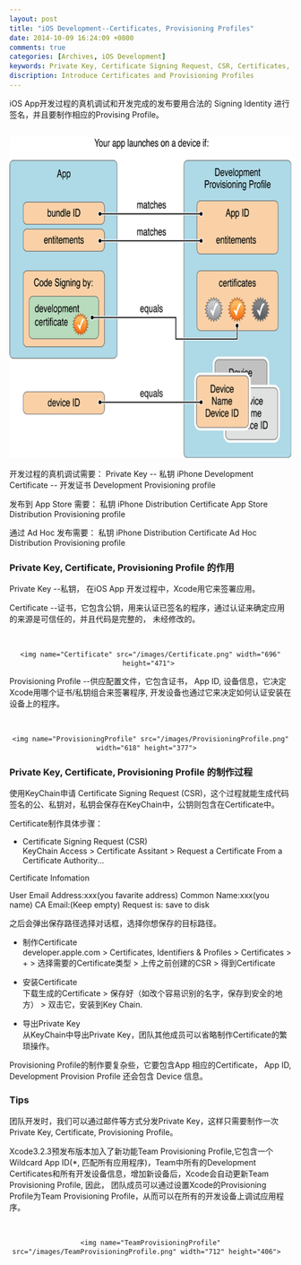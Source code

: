 ```yaml
---
layout: post
title: "iOS Development--Certificates, Provisioning Profiles"
date: 2014-10-09 16:24:09 +0800
comments: true
categories: [Archives, iOS Development]
keywords: Private Key, Certificate Signing Request, CSR, Certificates, Provisioning Profiles
discription: Introduce Certificates and Provisioning Profiles
---
```

iOS App开发过程的真机调试和开发完成的发布要用合法的 Signing Identity 进行签名，并且要制作相应的Provising Profile。  

<div style="text-align: center" markdown="1"> 
	<img name="LaunchApp" src="/images/LaunchApp.png" width="697" height="573">  
</div>


开发过程的真机调试需要：
    Private Key -- 私钥
    iPhone Development Certificate -- 开发证书
    Development Provisioning profile

发布到 App Store 需要：
    私钥
    iPhone Distribution Certificate
    App Store Distribution Provisioning profile

通过 Ad Hoc 发布需要：
    私钥
    iPhone Distribution Certificate
    Ad Hoc Distribution Provisioning profile


<!-- more -->

### Private Key, Certificate, Provisioning Profile 的作用  

Private Key --私钥， 在iOS App 开发过程中，Xcode用它来签署应用。    

Certificate --证书，它包含公钥，用来认证已签名的程序，通过认证来确定应用的来源是可信任的，并且代码是完整的， 未经修改的。  

<div style="text-align: center" markdown="1"> 

	<img name="Certificate" src="/images/Certificate.png" width="696" height="471"> 

</div>

Provisioning Profile --供应配置文件，它包含证书， App ID, 设备信息，它决定Xcode用哪个证书/私钥组合来签署程序, 开发设备也通过它来决定如何认证安装在设备上的程序。  

<div style="text-align: center" markdown="1"> 

	<img name="ProvisioningProfile" src="/images/ProvisioningProfile.png" width="618" height="377">  

</div>

### Private Key, Certificate, Provisioning Profile 的制作过程  

使用KeyChain申请 Certificate Signing Request (CSR)，这个过程就能生成代码签名的公、私钥对，私钥会保存在KeyChain中，公钥则包含在Certificate中。 

Certificate制作具体步骤：

* Certificate Signing Request (CSR)  
KeyChain Access > Certificate Assitant > Request a Certificate From a Certificate      Authority...

Certificate Infomation

User Email Address:xxx(you favarite address)
Common Name:xxx(you name)
CA Email:(Keep empty)
Request is: save to disk

之后会弹出保存路径选择对话框，选择你想保存的目标路径。

* 制作Certificate  
developer.apple.com > Certificates, Identifiers & Profiles > Certificates > + > 选择需要的Certificate类型 > 上传之前创建的CSR > 得到Certificate

* 安装Certificate  
下载生成的Certificate > 保存好（如改个容易识别的名字，保存到安全的地方） > 双击它，安装到Key Chain.

* 导出Private Key  
从KeyChain中导出Private Key，团队其他成员可以省略制作Certificate的繁琐操作。

Provisioning Profile的制作要复杂些，它要包含App 相应的Certificate， App ID, Development Provision Profile 还会包含 Device 信息。  

### Tips

团队开发时，我们可以通过邮件等方式分发Private Key，这样只需要制作一次 Private Key, Certificate, Provisioning Profile。  

Xcode3.2.3预发布版本加入了新功能Team Provisioning Profile,它包含一个Wildcard App ID(*, 匹配所有应用程序)，Team中所有的Development Certificates和所有开发设备信息，增加新设备后，Xcode会自动更新Team Provisioning Profile, 因此， 团队成员可以通过设置Xcode的Provisioning Profile为Team Provisioning Profile，从而可以在所有的开发设备上调试应用程序。  
<div style="text-align: center" markdown="1"> 

	<img name="TeamProvisioningProfile" src="/images/TeamProvisioningProfile.png" width="712" height="406">  
</div>